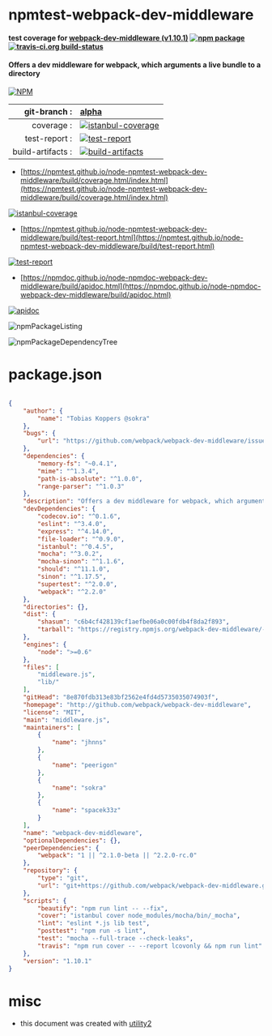 # npmtest-webpack-dev-middleware

#### test coverage for  [webpack-dev-middleware (v1.10.1)](http://github.com/webpack/webpack-dev-middleware)  [![npm package](https://img.shields.io/npm/v/npmtest-webpack-dev-middleware.svg?style=flat-square)](https://www.npmjs.org/package/npmtest-webpack-dev-middleware) [![travis-ci.org build-status](https://api.travis-ci.org/npmtest/node-npmtest-webpack-dev-middleware.svg)](https://travis-ci.org/npmtest/node-npmtest-webpack-dev-middleware)

#### Offers a dev middleware for webpack, which arguments a live bundle to a directory

[![NPM](https://nodei.co/npm/webpack-dev-middleware.png?downloads=true&downloadRank=true&stars=true)](https://www.npmjs.com/package/webpack-dev-middleware)

| git-branch : | [alpha](https://github.com/npmtest/node-npmtest-webpack-dev-middleware/tree/alpha)|
|--:|:--|
| coverage : | [![istanbul-coverage](https://npmtest.github.io/node-npmtest-webpack-dev-middleware/build/coverage.badge.svg)](https://npmtest.github.io/node-npmtest-webpack-dev-middleware/build/coverage.html/index.html)|
| test-report : | [![test-report](https://npmtest.github.io/node-npmtest-webpack-dev-middleware/build/test-report.badge.svg)](https://npmtest.github.io/node-npmtest-webpack-dev-middleware/build/test-report.html)|
| build-artifacts : | [![build-artifacts](https://npmtest.github.io/node-npmtest-webpack-dev-middleware/glyphicons_144_folder_open.png)](https://github.com/npmtest/node-npmtest-webpack-dev-middleware/tree/gh-pages/build)|

- [https://npmtest.github.io/node-npmtest-webpack-dev-middleware/build/coverage.html/index.html](https://npmtest.github.io/node-npmtest-webpack-dev-middleware/build/coverage.html/index.html)

[![istanbul-coverage](https://npmtest.github.io/node-npmtest-webpack-dev-middleware/build/screenCapture.buildCi.browser.%252Ftmp%252Fbuild%252Fcoverage.lib.html.png)](https://npmtest.github.io/node-npmtest-webpack-dev-middleware/build/coverage.html/index.html)

- [https://npmtest.github.io/node-npmtest-webpack-dev-middleware/build/test-report.html](https://npmtest.github.io/node-npmtest-webpack-dev-middleware/build/test-report.html)

[![test-report](https://npmtest.github.io/node-npmtest-webpack-dev-middleware/build/screenCapture.buildCi.browser.%252Ftmp%252Fbuild%252Ftest-report.html.png)](https://npmtest.github.io/node-npmtest-webpack-dev-middleware/build/test-report.html)

- [https://npmdoc.github.io/node-npmdoc-webpack-dev-middleware/build/apidoc.html](https://npmdoc.github.io/node-npmdoc-webpack-dev-middleware/build/apidoc.html)

[![apidoc](https://npmdoc.github.io/node-npmdoc-webpack-dev-middleware/build/screenCapture.buildCi.browser.%252Ftmp%252Fbuild%252Fapidoc.html.png)](https://npmdoc.github.io/node-npmdoc-webpack-dev-middleware/build/apidoc.html)

![npmPackageListing](https://npmtest.github.io/node-npmtest-webpack-dev-middleware/build/screenCapture.npmPackageListing.svg)

![npmPackageDependencyTree](https://npmtest.github.io/node-npmtest-webpack-dev-middleware/build/screenCapture.npmPackageDependencyTree.svg)



# package.json

```json

{
    "author": {
        "name": "Tobias Koppers @sokra"
    },
    "bugs": {
        "url": "https://github.com/webpack/webpack-dev-middleware/issues"
    },
    "dependencies": {
        "memory-fs": "~0.4.1",
        "mime": "^1.3.4",
        "path-is-absolute": "^1.0.0",
        "range-parser": "^1.0.3"
    },
    "description": "Offers a dev middleware for webpack, which arguments a live bundle to a directory",
    "devDependencies": {
        "codecov.io": "^0.1.6",
        "eslint": "^3.4.0",
        "express": "^4.14.0",
        "file-loader": "^0.9.0",
        "istanbul": "^0.4.5",
        "mocha": "^3.0.2",
        "mocha-sinon": "^1.1.6",
        "should": "^11.1.0",
        "sinon": "^1.17.5",
        "supertest": "^2.0.0",
        "webpack": "^2.2.0"
    },
    "directories": {},
    "dist": {
        "shasum": "c6b4cf428139cf1aefbe06a0c00fdb4f8da2f893",
        "tarball": "https://registry.npmjs.org/webpack-dev-middleware/-/webpack-dev-middleware-1.10.1.tgz"
    },
    "engines": {
        "node": ">=0.6"
    },
    "files": [
        "middleware.js",
        "lib/"
    ],
    "gitHead": "8e870fdb313e83bf2562e4fd4d5735035074903f",
    "homepage": "http://github.com/webpack/webpack-dev-middleware",
    "license": "MIT",
    "main": "middleware.js",
    "maintainers": [
        {
            "name": "jhnns"
        },
        {
            "name": "peerigon"
        },
        {
            "name": "sokra"
        },
        {
            "name": "spacek33z"
        }
    ],
    "name": "webpack-dev-middleware",
    "optionalDependencies": {},
    "peerDependencies": {
        "webpack": "1 || ^2.1.0-beta || ^2.2.0-rc.0"
    },
    "repository": {
        "type": "git",
        "url": "git+https://github.com/webpack/webpack-dev-middleware.git"
    },
    "scripts": {
        "beautify": "npm run lint -- --fix",
        "cover": "istanbul cover node_modules/mocha/bin/_mocha",
        "lint": "eslint *.js lib test",
        "posttest": "npm run -s lint",
        "test": "mocha --full-trace --check-leaks",
        "travis": "npm run cover -- --report lcovonly && npm run lint"
    },
    "version": "1.10.1"
}
```



# misc
- this document was created with [utility2](https://github.com/kaizhu256/node-utility2)
